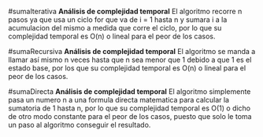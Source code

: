 #sumaIterativa
**Análisis de complejidad temporal**
El algoritmo recorre n pasos ya que usa un ciclo for que va de i = 1 hasta n y sumara i a la acumulacion del mismo a medida que corre el ciclo, por lo que su complejidad temporal es O(n) o lineal para el peor de los casos.

#sumaRecursiva
**Análisis de complejidad temporal**
El algoritmo se manda a llamar así mismo n veces hasta que n sea menor que 1 debido a que 1 es el estado base, por los que su complejidad temporal es O(n) o lineal para el peor de los casos.

#sumaDirecta
**Análisis de complejidad temporal**
El algoritmo simplemente pasa un numero n a una formula directa matematica para calcular la sumatoria de 1 hasta n, por lo que su complejidad temporal es O(1) o dicho de otro modo constante para el peor de los casos, puesto que solo le toma un paso al algoritmo conseguir el resultado.
